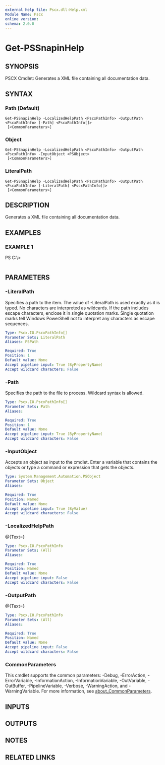 ```yaml
---
external help file: Pscx.dll-Help.xml
Module Name: Pscx
online version:
schema: 2.0.0
---
```


# Get-PSSnapinHelp

## SYNOPSIS
PSCX Cmdlet: Generates a XML file containing all documentation data.

## SYNTAX

### Path (Default)
```
Get-PSSnapinHelp -LocalizedHelpPath <PscxPathInfo> -OutputPath <PscxPathInfo> [-Path] <PscxPathInfo[]>
 [<CommonParameters>]
```

### Object
```
Get-PSSnapinHelp -LocalizedHelpPath <PscxPathInfo> -OutputPath <PscxPathInfo> -InputObject <PSObject>
 [<CommonParameters>]
```

### LiteralPath
```
Get-PSSnapinHelp -LocalizedHelpPath <PscxPathInfo> -OutputPath <PscxPathInfo> [-LiteralPath] <PscxPathInfo[]>
 [<CommonParameters>]
```

## DESCRIPTION
Generates a XML file containing all documentation data.

## EXAMPLES

### EXAMPLE 1
PS C:\\\>

```

```

## PARAMETERS

### -LiteralPath
Specifies a path to the item.
The value of -LiteralPath is used exactly as it is typed.
No characters are interpreted as wildcards.
If the path includes escape characters, enclose it in single quotation marks.
Single quotation marks tell Windows PowerShell not to interpret any characters as escape sequences.

```yaml
Type: Pscx.IO.PscxPathInfo[]
Parameter Sets: LiteralPath
Aliases: PSPath

Required: True
Position: 1
Default value: None
Accept pipeline input: True (ByPropertyName)
Accept wildcard characters: False
```

### -Path
Specifies the path to the file to process.
Wildcard syntax is allowed.

```yaml
Type: Pscx.IO.PscxPathInfo[]
Parameter Sets: Path
Aliases:

Required: True
Position: 1
Default value: None
Accept pipeline input: True (ByPropertyName)
Accept wildcard characters: False
```

### -InputObject
Accepts an object as input to the cmdlet.
Enter a variable that contains the objects or type a command or expression that gets the objects.

```yaml
Type: System.Management.Automation.PSObject
Parameter Sets: Object
Aliases:

Required: True
Position: Named
Default value: None
Accept pipeline input: True (ByValue)
Accept wildcard characters: False
```

### -LocalizedHelpPath
@{Text=}

```yaml
Type: Pscx.IO.PscxPathInfo
Parameter Sets: (All)
Aliases:

Required: True
Position: Named
Default value: None
Accept pipeline input: False
Accept wildcard characters: False
```

### -OutputPath
@{Text=}

```yaml
Type: Pscx.IO.PscxPathInfo
Parameter Sets: (All)
Aliases:

Required: True
Position: Named
Default value: None
Accept pipeline input: False
Accept wildcard characters: False
```

### CommonParameters
This cmdlet supports the common parameters: -Debug, -ErrorAction, -ErrorVariable, -InformationAction, -InformationVariable, -OutVariable, -OutBuffer, -PipelineVariable, -Verbose, -WarningAction, and -WarningVariable. For more information, see [about_CommonParameters](http://go.microsoft.com/fwlink/?LinkID=113216).

## INPUTS

## OUTPUTS

## NOTES

## RELATED LINKS
